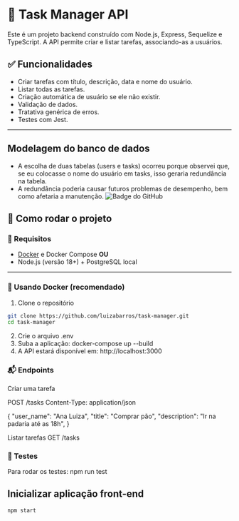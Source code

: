 # 📌 Task Manager API

Este é um projeto backend construído com Node.js, Express, Sequelize e TypeScript. A API permite criar e listar tarefas, associando-as a usuários.

## ✅ Funcionalidades

- Criar tarefas com título, descrição, data e nome do usuário.
- Listar todas as tarefas.
- Criação automática de usuário se ele não existir.
- Validação de dados.
- Tratativa genérica de erros.
- Testes com Jest.

---

## Modelagem do banco de dados 
- A escolha de duas tabelas (users e tasks) ocorreu porque observei que, se eu colocasse o nome do usuário em tasks, isso geraria redundância na tabela.
- A redundância poderia causar futuros problemas de desempenho, bem como afetaria a manutenção.
![Badge do GitHub](https://file.notion.so/f/f/15583dc7-63ba-43c6-a5cd-a6f334af3e85/717f00b2-0934-4e2c-80c9-0643d7c50370/image.png?table=block&id=20ee7f5c-ac91-806a-b0ea-da59089110f0&spaceId=15583dc7-63ba-43c6-a5cd-a6f334af3e85&expirationTimestamp=1749772800000&signature=h-lLRHVMaGA37VTRLebREKSmsEi2UDYYrmjQXVC3py8&downloadName=image.png)

## 🚀 Como rodar o projeto

### 🔧 Requisitos

- [Docker](https://www.docker.com/) e Docker Compose **OU**
- Node.js (versão 18+) + PostgreSQL local

---

### 🐳 Usando Docker (recomendado)

1. Clone o repositório

```bash
git clone https://github.com/luizabarros/task-manager.git
cd task-manager
```

2. Crie o arquivo .env
3. Suba a aplicação:  docker-compose up --build
4. A API estará disponível em: http://localhost:3000

### 📬 Endpoints

Criar uma tarefa

POST /tasks
Content-Type: application/json

{
  "user_name": "Ana Luiza",
  "title": "Comprar pão",
  "description": "Ir na padaria até as 18h",
}

Listar tarefas
GET /tasks

### 🧪 Testes
Para rodar os testes: npm run test

## Inicializar aplicação front-end
`npm start`
